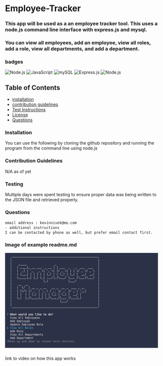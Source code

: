 # Employee-Tracker

### This app will be used as a an employee tracker tool. This uses a node.js command line interface with express.js and mysql.
### You can view all employees, add an employee, view all roles, add a role, view all departments, and add a department.


### badges
![Node.js](https://img.shields.io/badge/Nodejs-License-blue)
![JavaScript](https://img.shields.io/badge/JavaScript-License-yellowgreen)
![mySQL](https://img.shields.io/badge/mySQL-License-lightgrey)
![Express.js](https://img.shields.io/badge/Express.js-License-yellowgreen)
![Node.js](https://img.shields.io/badge/Nodejs-License-blue)
## Table of Contents

- [installation](#installation)
- [contribution guidelines](#contribution)
- [Test Instructions](#testing)
- [License](#license)
- [Questions](#questions)

### Installation
You can use the following by cloning the github repository and running the program from the command line using node.js



### Contribution Guidelines
N/A as of yet
### Testing
Multiple days were spent testing to ensure proper data was being written to the JSON file and retrieved properly.
### Questions
    email address : kevinnivek@me.com
    - additional instructions 
    I can be contacted by phone as well, but prefer email contact first.

### Image of example readme.md

<img src="./Employee_tracker_image.png" alt="Getting started">



### 
link to video on how this app works 

